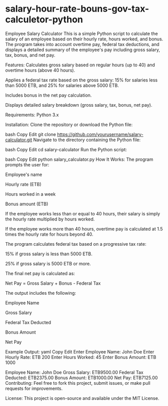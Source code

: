 # salary-hour-rate-bouns-gov-tax-calculetor-python
Employee Salary Calculator
This is a simple Python script to calculate the salary of an employee based on their hourly rate, hours worked, and bonus. The program takes into account overtime pay, federal tax deductions, and displays a detailed summary of the employee's pay including gross salary, tax, bonus, and net pay.

Features:
Calculates gross salary based on regular hours (up to 40) and overtime hours (above 40 hours).

Applies a federal tax rate based on the gross salary: 15% for salaries less than 5000 ETB, and 25% for salaries above 5000 ETB.

Includes bonus in the net pay calculation.

Displays detailed salary breakdown (gross salary, tax, bonus, net pay).

Requirements:
Python 3.x

Installation:
Clone the repository or download the Python file:

bash
Copy
Edit
git clone https://github.com/yourusername/salary-calculator.git
Navigate to the directory containing the Python file:

bash
Copy
Edit
cd salary-calculator
Run the Python script:

bash
Copy
Edit
python salary_calculator.py
How It Works:
The program prompts the user for:

Employee's name

Hourly rate (ETB)

Hours worked in a week

Bonus amount (ETB)

If the employee works less than or equal to 40 hours, their salary is simply the hourly rate multiplied by hours worked.

If the employee works more than 40 hours, overtime pay is calculated at 1.5 times the hourly rate for hours beyond 40.

The program calculates federal tax based on a progressive tax rate:

15% if gross salary is less than 5000 ETB.

25% if gross salary is 5000 ETB or more.

The final net pay is calculated as:

Net Pay = Gross Salary + Bonus - Federal Tax

The output includes the following:

Employee Name

Gross Salary

Federal Tax Deducted

Bonus Amount

Net Pay

Example Output:
yaml
Copy
Edit
Enter Employee Name: John Doe
Enter Hourly Rate: ETB 200
Enter Hours Worked: 45
Enter Bonus Amount: ETB 1000

Employee Name: John Doe
Gross Salary: ETB9500.00
Federal Tax Deducted: ETB2375.00
Bonus Amount: ETB1000.00
Net Pay: ETB7125.00
Contributing:
Feel free to fork this project, submit issues, or make pull requests for improvements.

License:
This project is open-source and available under the MIT License.
